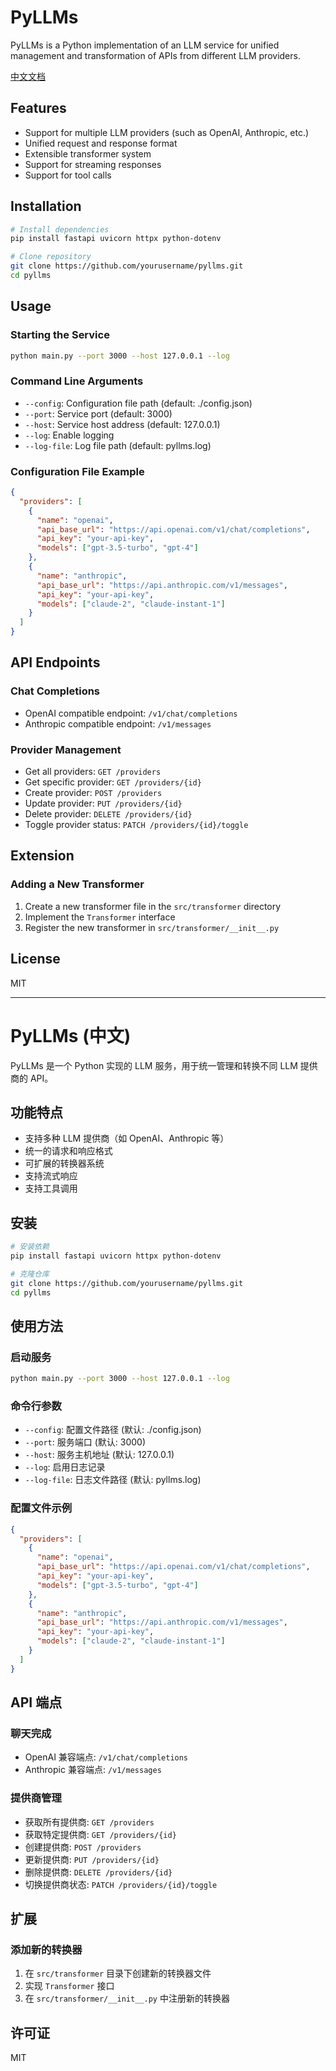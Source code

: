 # PyLLMs

PyLLMs is a Python implementation of an LLM service for unified management and transformation of APIs from different LLM providers.

[中文文档](#pyllms-中文)

## Features

- Support for multiple LLM providers (such as OpenAI, Anthropic, etc.)
- Unified request and response format
- Extensible transformer system
- Support for streaming responses
- Support for tool calls

## Installation

```bash
# Install dependencies
pip install fastapi uvicorn httpx python-dotenv

# Clone repository
git clone https://github.com/yourusername/pyllms.git
cd pyllms
```

## Usage

### Starting the Service

```bash
python main.py --port 3000 --host 127.0.0.1 --log
```

### Command Line Arguments

- `--config`: Configuration file path (default: ./config.json)
- `--port`: Service port (default: 3000)
- `--host`: Service host address (default: 127.0.0.1)
- `--log`: Enable logging
- `--log-file`: Log file path (default: pyllms.log)

### Configuration File Example

```json
{
  "providers": [
    {
      "name": "openai",
      "api_base_url": "https://api.openai.com/v1/chat/completions",
      "api_key": "your-api-key",
      "models": ["gpt-3.5-turbo", "gpt-4"]
    },
    {
      "name": "anthropic",
      "api_base_url": "https://api.anthropic.com/v1/messages",
      "api_key": "your-api-key",
      "models": ["claude-2", "claude-instant-1"]
    }
  ]
}
```

## API Endpoints

### Chat Completions

- OpenAI compatible endpoint: `/v1/chat/completions`
- Anthropic compatible endpoint: `/v1/messages`

### Provider Management

- Get all providers: `GET /providers`
- Get specific provider: `GET /providers/{id}`
- Create provider: `POST /providers`
- Update provider: `PUT /providers/{id}`
- Delete provider: `DELETE /providers/{id}`
- Toggle provider status: `PATCH /providers/{id}/toggle`

## Extension

### Adding a New Transformer

1. Create a new transformer file in the `src/transformer` directory
2. Implement the `Transformer` interface
3. Register the new transformer in `src/transformer/__init__.py`

## License

MIT

---

# PyLLMs (中文)

PyLLMs 是一个 Python 实现的 LLM 服务，用于统一管理和转换不同 LLM 提供商的 API。

## 功能特点

- 支持多种 LLM 提供商（如 OpenAI、Anthropic 等）
- 统一的请求和响应格式
- 可扩展的转换器系统
- 支持流式响应
- 支持工具调用

## 安装

```bash
# 安装依赖
pip install fastapi uvicorn httpx python-dotenv

# 克隆仓库
git clone https://github.com/yourusername/pyllms.git
cd pyllms
```

## 使用方法

### 启动服务

```bash
python main.py --port 3000 --host 127.0.0.1 --log
```

### 命令行参数

- `--config`: 配置文件路径 (默认: ./config.json)
- `--port`: 服务端口 (默认: 3000)
- `--host`: 服务主机地址 (默认: 127.0.0.1)
- `--log`: 启用日志记录
- `--log-file`: 日志文件路径 (默认: pyllms.log)

### 配置文件示例

```json
{
  "providers": [
    {
      "name": "openai",
      "api_base_url": "https://api.openai.com/v1/chat/completions",
      "api_key": "your-api-key",
      "models": ["gpt-3.5-turbo", "gpt-4"]
    },
    {
      "name": "anthropic",
      "api_base_url": "https://api.anthropic.com/v1/messages",
      "api_key": "your-api-key",
      "models": ["claude-2", "claude-instant-1"]
    }
  ]
}
```

## API 端点

### 聊天完成

- OpenAI 兼容端点: `/v1/chat/completions`
- Anthropic 兼容端点: `/v1/messages`

### 提供商管理

- 获取所有提供商: `GET /providers`
- 获取特定提供商: `GET /providers/{id}`
- 创建提供商: `POST /providers`
- 更新提供商: `PUT /providers/{id}`
- 删除提供商: `DELETE /providers/{id}`
- 切换提供商状态: `PATCH /providers/{id}/toggle`

## 扩展

### 添加新的转换器

1. 在 `src/transformer` 目录下创建新的转换器文件
2. 实现 `Transformer` 接口
3. 在 `src/transformer/__init__.py` 中注册新的转换器

## 许可证

MIT